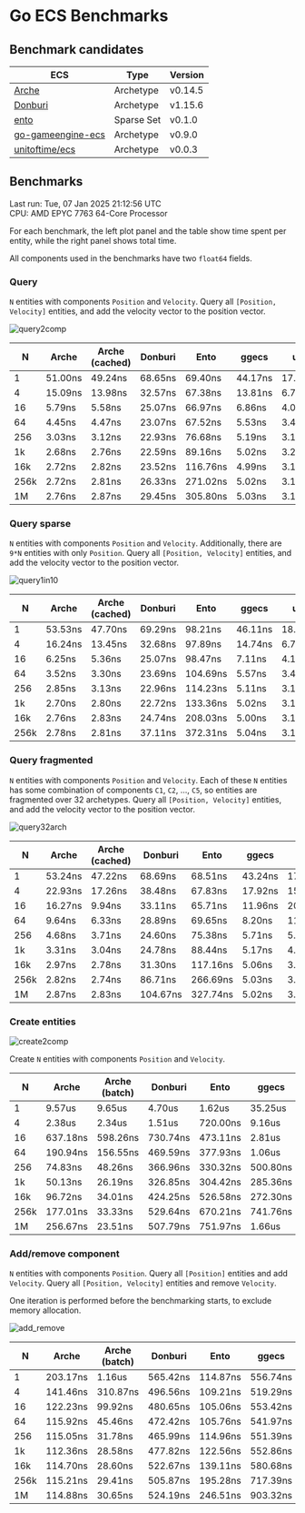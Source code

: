 # Go ECS Benchmarks

## Benchmark candidates

| ECS | Type | Version |
|-----|------|---------|
| [Arche](https://github.com/mlange-42/arche) | Archetype | v0.14.5 |
| [Donburi](https://github.com/yohamta/donburi) | Archetype | v1.15.6 |
| [ento](https://github.com/wwfranczyk/ento) | Sparse Set | v0.1.0 |
| [go-gameengine-ecs](https://github.com/marioolofo/go-gameengine-ecs) | Archetype | v0.9.0 |
| [unitoftime/ecs](https://github.com/unitoftime/ecs) | Archetype | v0.0.3 |

## Benchmarks

Last run: Tue, 07 Jan 2025 21:12:56 UTC  
CPU: AMD EPYC 7763 64-Core Processor

For each benchmark, the left plot panel and the table show time spent per entity,
while the right panel shows total time.

All components used in the benchmarks have two `float64` fields.

### Query

`N` entities with components `Position` and `Velocity`.
Query all `[Position, Velocity]` entities, and add the velocity vector to the position vector.

![query2comp](https://github.com/user-attachments/assets/5f0ac10d-8f39-4d5c-9915-0dcae22a442c)

| N | Arche | Arche (cached) | Donburi | Ento | ggecs | uot |
| --- | --- | --- | --- | --- | --- | --- |
| 1 | 51.00ns | 49.24ns | 68.65ns | 69.40ns | 44.17ns | 17.77ns |
| 4 | 15.09ns | 13.98ns | 32.57ns | 67.38ns | 13.81ns | 6.70ns |
| 16 | 5.79ns | 5.58ns | 25.07ns | 66.97ns | 6.86ns | 4.00ns |
| 64 | 4.45ns | 4.47ns | 23.07ns | 67.52ns | 5.53ns | 3.44ns |
| 256 | 3.03ns | 3.12ns | 22.93ns | 76.68ns | 5.19ns | 3.19ns |
| 1k | 2.68ns | 2.76ns | 22.59ns | 89.16ns | 5.02ns | 3.21ns |
| 16k | 2.72ns | 2.82ns | 23.52ns | 116.76ns | 4.99ns | 3.14ns |
| 256k | 2.72ns | 2.81ns | 26.33ns | 271.02ns | 5.02ns | 3.15ns |
| 1M | 2.76ns | 2.87ns | 29.45ns | 305.80ns | 5.03ns | 3.19ns |

### Query sparse

`N` entities with components `Position` and `Velocity`.
Additionally, there are `9*N` entities with only `Position`.
Query all `[Position, Velocity]` entities, and add the velocity vector to the position vector.

![query1in10](https://github.com/user-attachments/assets/3a3510b3-e542-4fb0-b10a-5fdb4849eb10)

| N | Arche | Arche (cached) | Donburi | Ento | ggecs | uot |
| --- | --- | --- | --- | --- | --- | --- |
| 1 | 53.53ns | 47.70ns | 69.29ns | 98.21ns | 46.11ns | 18.23ns |
| 4 | 16.24ns | 13.45ns | 32.68ns | 97.89ns | 14.74ns | 6.75ns |
| 16 | 6.25ns | 5.36ns | 25.07ns | 98.47ns | 7.11ns | 4.10ns |
| 64 | 3.52ns | 3.30ns | 23.69ns | 104.69ns | 5.57ns | 3.42ns |
| 256 | 2.85ns | 3.13ns | 22.96ns | 114.23ns | 5.11ns | 3.19ns |
| 1k | 2.70ns | 2.80ns | 22.72ns | 133.36ns | 5.02ns | 3.13ns |
| 16k | 2.76ns | 2.83ns | 24.74ns | 208.03ns | 5.00ns | 3.14ns |
| 256k | 2.78ns | 2.81ns | 37.11ns | 372.31ns | 5.04ns | 3.16ns |

### Query fragmented

`N` entities with components `Position` and `Velocity`.
Each of these `N` entities has some combination of components
`C1`, `C2`, ..., `C5`, so entities are fragmented over 32 archetypes.
Query all `[Position, Velocity]` entities, and add the velocity vector to the position vector.

![query32arch](https://github.com/user-attachments/assets/b1f915c9-8bd1-40be-8902-077323f18566)

| N | Arche | Arche (cached) | Donburi | Ento | ggecs | uot |
| --- | --- | --- | --- | --- | --- | --- |
| 1 | 53.24ns | 47.22ns | 68.69ns | 68.51ns | 43.24ns | 17.44ns |
| 4 | 22.93ns | 17.26ns | 38.48ns | 67.83ns | 17.92ns | 15.41ns |
| 16 | 16.27ns | 9.94ns | 33.11ns | 65.71ns | 11.96ns | 20.59ns |
| 64 | 9.64ns | 6.33ns | 28.89ns | 69.65ns | 8.20ns | 11.71ns |
| 256 | 4.68ns | 3.71ns | 24.60ns | 75.38ns | 5.71ns | 5.32ns |
| 1k | 3.31ns | 3.04ns | 24.78ns | 88.44ns | 5.17ns | 4.48ns |
| 16k | 2.97ns | 2.78ns | 31.30ns | 117.16ns | 5.06ns | 3.28ns |
| 256k | 2.82ns | 2.74ns | 86.71ns | 266.69ns | 5.03ns | 3.18ns |
| 1M | 2.87ns | 2.83ns | 104.67ns | 327.74ns | 5.02ns | 3.21ns |

### Create entities

![create2comp](https://github.com/user-attachments/assets/f1b613a1-4609-4318-a7a0-98e511a3a881)

Create `N` entities with components `Position` and `Velocity`.

| N | Arche | Arche (batch) | Donburi | Ento | ggecs | uot |
| --- | --- | --- | --- | --- | --- | --- |
| 1 | 9.57us | 9.65us | 4.70us | 1.62us | 35.25us | 3.27us |
| 4 | 2.38us | 2.34us | 1.51us | 720.00ns | 9.16us | 1.30us |
| 16 | 637.18ns | 598.26ns | 730.74ns | 473.11ns | 2.81us | 627.07ns |
| 64 | 190.94ns | 156.55ns | 469.59ns | 377.93ns | 1.06us | 431.40ns |
| 256 | 74.83ns | 48.26ns | 366.96ns | 330.32ns | 500.80ns | 346.81ns |
| 1k | 50.13ns | 26.19ns | 326.85ns | 304.42ns | 285.36ns | 311.92ns |
| 16k | 96.72ns | 34.01ns | 424.25ns | 526.58ns | 272.30ns | 340.31ns |
| 256k | 177.01ns | 33.33ns | 529.64ns | 670.21ns | 741.76ns | 437.81ns |
| 1M | 256.67ns | 23.51ns | 507.79ns | 751.97ns | 1.66us | 475.18ns |

### Add/remove component

`N` entities with components `Position`.
Query all `[Position]` entities and add `Velocity`.
Query all `[Position, Velocity]` entities and remove `Velocity`.

One iteration is performed before the benchmarking starts, to exclude memory allocation.

![add_remove](https://github.com/user-attachments/assets/4443b11b-ecb7-402c-825e-963601f19db9)

| N | Arche | Arche (batch) | Donburi | Ento | ggecs | uot |
| --- | --- | --- | --- | --- | --- | --- |
| 1 | 203.17ns | 1.16us | 565.42ns | 114.87ns | 556.74ns | 388.34ns |
| 4 | 141.46ns | 310.87ns | 496.56ns | 109.21ns | 519.29ns | 350.26ns |
| 16 | 122.23ns | 99.92ns | 480.65ns | 105.06ns | 553.42ns | 347.15ns |
| 64 | 115.92ns | 45.46ns | 472.42ns | 105.76ns | 541.97ns | 367.92ns |
| 256 | 115.05ns | 31.78ns | 465.99ns | 114.96ns | 551.39ns | 374.16ns |
| 1k | 112.36ns | 28.58ns | 477.82ns | 122.56ns | 552.86ns | 760.86ns |
| 16k | 114.70ns | 28.60ns | 522.67ns | 139.11ns | 580.68ns | 817.44ns |
| 256k | 115.21ns | 29.41ns | 505.87ns | 195.28ns | 717.39ns | 1.31us |
| 1M | 114.88ns | 30.65ns | 524.19ns | 246.51ns | 903.32ns | 1.48us |
